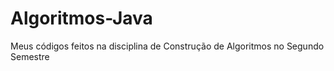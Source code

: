 # Algoritmos-Java 
Meus códigos feitos na disciplina de Construção de Algoritmos no Segundo Semestre
